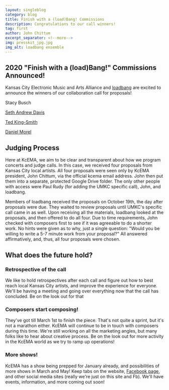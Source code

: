 ```yaml
---
layout: singleblog
category: blog
title: Finish with a (load)Bang! Commissions
description: Congratulations to our call winners!
tag: first
author: John Chittum
excerpt_separator: <!--more-->
img: presskit_jpg.jpg
img_alt: loadbang ensemble
---
```


## 2020 "Finish with a (load)Bang!" Commissions Announced!

Kansas City Electronic Music and Arts Alliance and [loadbang](https://www.loadbang.com/) are excited to announce the winners of our collaboration call for proposals!

<!--[Stacy Busch](www.stacybusch.com) -->

Stacy Busch

[Seth Andrew Davis](http://www.sethandrewdavis.com/)

[Ted King-Smith](http://www.tedkingsmith.com/)

[Daniel Morel](https://danmorel.com/)

<!--more-->

## Judging Process

Here at KcEMA, we aim to be clear and transparent about how we program concerts and judge calls. In this case, we received four proposals from Kansas City local artists. All four proposals were seen only by KcEMA president, John Chittum, via the official kcema email address. John then put them into a separate, protected Google Drive folder. The only other people with access were Paul Rudy (for adding the UMKC specific call), John, and loadbang. 

Members of loadbang received the proposals on October 19th, the day after proposals were due. They waited to review proposals until UMKC's specific call came in as well. Upon receiving all the materials, loadbang looked at the proposals, and then offered to do all four. Due to time requirements, John checked with composers first to see if it was agreeable to do a shorter work. No hints were given as to why, just a single question: "Would you be willing to write a 5-7 minute work from your proposal?" All answered affirmatively, and, thus, all four proposals were chosen.

## What does the future hold?

### Retrospective of the call

We like to hold retrospectives after each call and figure out how to best reach local Kansas City artists, and improve the experience for everyone. We'll be having a meeting and going over everything now that the call has concluded. Be on the look out for that

### Composers start composing!

They've got till March 1st to finish the piece. That's not quite a sprint, but it's not a marathon either. KcEMA will continue to be in touch with composers during this time. We're still working on all the marketing angles, but many folks like to hear about creative process. Be on the look out for more activity in the KcEMA world as we try to ramp up operations!


### More shows! 

KcEMA has a show being prepped for January already, and possibilities of more shows in March and May! Keep tabs on the website, [Facebook page](https://www.facebook.com/KCEMAlliance/), and other social media sites (really we're just on this site and Fb). We'll have events, information, and more coming out soon!